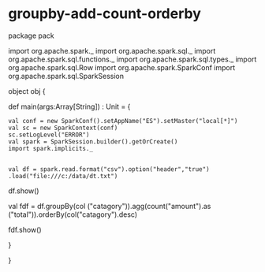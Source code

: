 # groupby-add-count-orderby

package pack

import org.apache.spark._
import org.apache.spark.sql._
import org.apache.spark.sql.functions._
import org.apache.spark.sql.types._
import org.apache.spark.sql.Row
import org.apache.spark.SparkConf
import org.apache.spark.sql.SparkSession


object obj {
  
  def main(args:Array[String]) : Unit = {
    
    val conf = new SparkConf().setAppName("ES").setMaster("local[*]")
    val sc = new SparkContext(conf)
    sc.setLogLevel("ERROR")
    val spark = SparkSession.builder().getOrCreate()
    import spark.implicits._
    
    
    val df = spark.read.format("csv").option("header","true")
    .load("file:///c:/data/dt.txt")
  
  df.show()
  
  val fdf = df.groupBy(col ("catagory")).agg(count("amount").as ("total")).orderBy(col("catagory").desc)  
  
  
  
  fdf.show()


  
  
  
  
  
  
  }
  
    
    
    
    
    
    
    
    
    
    

  
  
  
  
  
  
}
